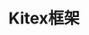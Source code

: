 ---
title: "Kitex框架"
image: "5ff958bfe20e49a5a2c2bf2f7352b9f5~tplv-k3u1fbpfcp-zoom-crop-mark_4536_4536_4536_2553.jpg"
style:
    background: "#2a9d8f"
    color: "#fff"
---